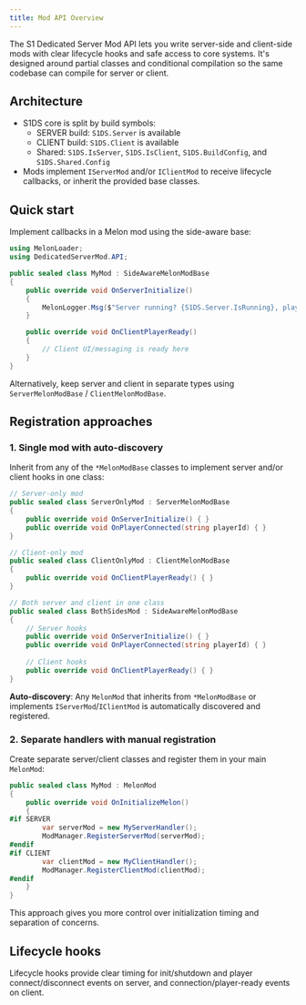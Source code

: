 ```yaml
---
title: Mod API Overview
---
```


The S1 Dedicated Server Mod API lets you write server-side and client-side mods with clear lifecycle hooks and safe access to core systems. It's designed around partial classes and conditional compilation so the same codebase can compile for server or client.

## Architecture

- S1DS core is split by build symbols:
  - SERVER build: `S1DS.Server` is available
  - CLIENT build: `S1DS.Client` is available
  - Shared: `S1DS.IsServer`, `S1DS.IsClient`, `S1DS.BuildConfig`, and `S1DS.Shared.Config`
- Mods implement `IServerMod` and/or `IClientMod` to receive lifecycle callbacks, or inherit the provided base classes.

## Quick start

Implement callbacks in a Melon mod using the side-aware base:

```csharp
using MelonLoader;
using DedicatedServerMod.API;

public sealed class MyMod : SideAwareMelonModBase
{
    public override void OnServerInitialize()
    {
        MelonLogger.Msg($"Server running? {S1DS.Server.IsRunning}, players: {S1DS.Server.PlayerCount}");
    }

    public override void OnClientPlayerReady()
    {
        // Client UI/messaging is ready here
    }
}
```

Alternatively, keep server and client in separate types using `ServerMelonModBase` / `ClientMelonModBase`.

## Registration approaches

### 1. Single mod with auto-discovery

Inherit from any of the `*MelonModBase` classes to implement server and/or client hooks in one class:

```csharp
// Server-only mod
public sealed class ServerOnlyMod : ServerMelonModBase
{
    public override void OnServerInitialize() { }
    public override void OnPlayerConnected(string playerId) { }
}

// Client-only mod  
public sealed class ClientOnlyMod : ClientMelonModBase
{
    public override void OnClientPlayerReady() { }
}

// Both server and client in one class
public sealed class BothSidesMod : SideAwareMelonModBase
{
    // Server hooks
    public override void OnServerInitialize() { }
    public override void OnPlayerConnected(string playerId) { }
    
    // Client hooks  
    public override void OnClientPlayerReady() { }
}
```

**Auto-discovery**: Any `MelonMod` that inherits from `*MelonModBase` or implements `IServerMod`/`IClientMod` is automatically discovered and registered.

### 2. Separate handlers with manual registration

Create separate server/client classes and register them in your main `MelonMod`:

```csharp
public sealed class MyMod : MelonMod
{
    public override void OnInitializeMelon()
    {
#if SERVER
        var serverMod = new MyServerHandler();
        ModManager.RegisterServerMod(serverMod);
#endif
#if CLIENT
        var clientMod = new MyClientHandler();
        ModManager.RegisterClientMod(clientMod);
#endif
    }
}
```

This approach gives you more control over initialization timing and separation of concerns.

## Lifecycle hooks

Lifecycle hooks provide clear timing for init/shutdown and player connect/disconnect events on server, and connection/player-ready events on client.


